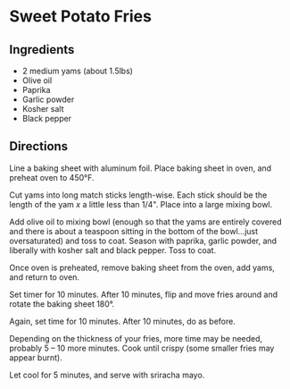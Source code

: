 # Sweet Potato Fries

## Ingredients
+ 2 medium yams (about 1.5lbs)
+ Olive oil
+ Paprika
+ Garlic powder
+ Kosher salt
+ Black pepper

## Directions
Line a baking sheet with aluminum foil. Place baking sheet in oven, and preheat oven to 450°F.

Cut yams into long match sticks length-wise. Each stick should be the length of the yam _x_ a little less than 1/4". Place into a large mixing bowl.

Add olive oil to mixing bowl (enough so that the yams are entirely covered and there is about a teaspoon sitting in the bottom of the bowl...just oversaturated) and toss to coat. Season with paprika, garlic powder, and liberally with kosher salt and black pepper. Toss to coat.

Once oven is preheated, remove baking sheet from the oven, add yams, and return to oven.

Set timer for 10 minutes. After 10 minutes, flip and move fries around and rotate the baking sheet 180°. 

Again, set time for 10 minutes. After 10 minutes, do as before.

Depending on the thickness of your fries, more time may be needed, probably 5 – 10 more minutes. Cook until crispy (some smaller fries may appear burnt).

Let cool for 5 minutes, and serve with sriracha mayo. 